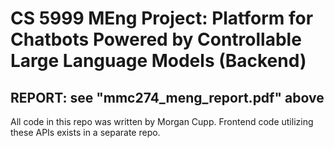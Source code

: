 # CS 5999 MEng Project: Platform for Chatbots Powered by Controllable Large Language Models (Backend)
## REPORT: see "mmc274_meng_report.pdf" above
All code in this repo was written by Morgan Cupp. Frontend code utilizing these APIs exists in a separate repo.
